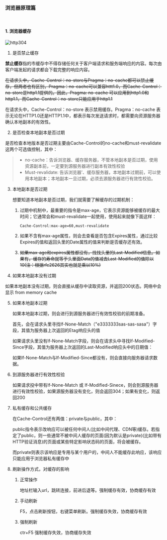 

### 浏览器原理篇

<br>

#### 1. 浏览器缓存

![http304](../image/http304.png)

1. 是否禁止缓存

**禁止缓存**指的市缓存中不得存储任何关于客户端请求和服务端响应的内容。每次由客户端发起的请求都会下载完整的响应内容。

~~在请求头中，Cache-Control：no-store与Pragma：no-cache都可以禁止缓存，但两者也有区别，Pragma：no-cache可以兼容httt1.0，而Cache-Control：no-store是http1.1提供的。因此，Pragma: no-cache 可以应用到http1.0和http1.1，而Cache-Control：no-store只能应用于http1.1~~

在请求头中，Cache-Control：no-store 表示禁用缓存。Pragma：no-cache 表示无论在HTTP1.0还是HTTP1.1中，都表示每次发送请求时，都需要向资源服务器确认本地副本的有效性。

2. 是否检查本地副本是否过期

是否检查本地版本是否过期主要由Cache-Control的no-cache和must-revalidate这两个可选值控制，其中：

> - no-cache：告诉浏览器、缓存服务器，不管本地副本是否过期，使用资源副本前，一定要到源服务器进行副本有效性校验
> - Must-revalidate: 告诉浏览器’、缓存服务器，本地副本过期前，可以使用本地副本；本地副本一旦过期，必须去源服务器进行有效性校验。

3. 本地副本是否过期

   想要知道本地副本是否过期，我们就需要了解缓存的过期机制：

   1. 过期中机制中，最重要的指令是max-age，它表示资源能够被缓存的最大时间；它通常会和must-revalidate一起使用，使用起来就像下面这样：

      `Cache-Control:max-age=60,must-revalidate`

   2. 如果不含有max-age属性，则会去查看是否包含Expires属性，通过比较Expires的值和返回头里的Date属性的值来判断是否缓存还有效。
   3. ~~如果max-age和expires属性都没有，找找头里的Last-Modified信息。如果有，缓存的寿命就等于头里面Data的值减去Last-Modified的值除以10(注：根据rfc2626其实也就是乘以10%)~~

4. 如果本地副本没有过期

如果本地副本没有过期，则会直接从缓存中读取资源，并返回200状态。网络中会显示 from memory cache  

5. 如果本地副本过期

   如果本地副本过期，则会进行到源服务器进行有效性校验的前期准备。

   首先，会在请求头里寻找If-None-Match（"e3333333sas-sas-sasa"）字段，其值为服务器上次返回的Etag响应头的值

   如果请求头里没有If-None-Match字段，则会在请求头中寻找If-Modified-Since字段，其值为服务器上次返回的Last-Modified响应头中的日期值：

   如果If-None-Match与If-Modified-Since都没有，则会直接向服务器请求数据。

6. 到源服务器进行有效性校验

   如果请求投中带有If-None-Match 或 If-Modified-Sinece，则会到源服务器进行有效性校验，如果源服务器没有变化，则会返回304；如果有变化，则返回200

7. 私有缓存和公共缓存

   在Cache-Control还有两值：private与public，其中：

   public指令表示改响应可以被任何中间人(比如中间代理、CDN等)缓存。若指定了public，则一些通常不被中间人缓存的页面(因为默认是private)(比如带有HTTP验证消息)的页面或某些特定影响状态码的页面，将会被缓存。

   而private则表示该响应是专用与某个用户的，中间人不能缓存此响应，该响应只能应用于浏览器私有缓存中

8. 刷新操作方式，对缓存的影响

   1. 正常操作

      地址栏输入url，跳转连接，前进后退等。强制缓存有效，协商缓存有效

   2. 手动刷新

      F5，点击刷新按钮，右键菜单刷新。强制缓存失效，协商缓存有效

   3. 强制刷新

      ctr+F5 强制缓存失效，协商缓存失效

